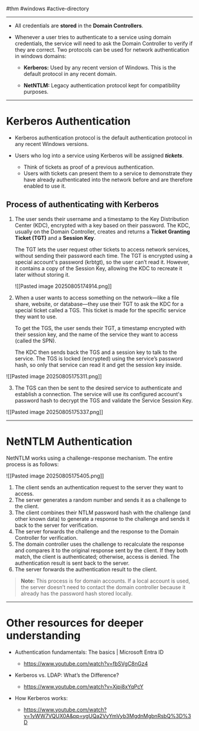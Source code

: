 #thm #windows #active-directory 

---

- All credentials are **stored** in the **Domain Controllers**.
  
- Whenever a user tries to authenticate to a service using domain credentials, the service will need to ask the Domain Controller to verify if they are correct. 
	  Two protocols can be used for network authentication in windows domains:
	  
	- **Kerberos:** Used by any recent version of Windows. This is the default protocol in any recent domain.
	  
	- **NetNTLM:** Legacy authentication protocol kept for compatibility purposes.

---

# Kerberos Authentication

- Kerberos authentication protocol is the default authentication protocol in any recent Windows versions.
  
- Users who log into a service using Kerberos will be assigned **_tickets_**.
	- Think of tickets as proof of a previous authentication.
	- Users with tickets can present them to a service to demonstrate they have already authenticated into the network before and are therefore enabled to use it.

## Process of authenticating with Kerberos

1. The user sends their username and a timestamp to the Key Distribution Center (KDC), encrypted with a key based on their password. The KDC, usually on the Domain Controller, creates and returns a **Ticket Granting Ticket (TGT)** and a **Session Key**.
   
   The TGT lets the user request other tickets to access network services, without sending their password each time. The TGT is encrypted using a special account's password (krbtgt), so the user can’t read it. However, it contains a copy of the Session Key, allowing the KDC to recreate it later without storing it.
   
   ![[Pasted image 20250805174914.png]]


2.  When a user wants to access something on the network—like a file share, website, or database—they use their TGT to ask the KDC for a special ticket called a TGS. This ticket is made for the specific service they want to use.
   
	   To get the TGS, the user sends their TGT, a timestamp encrypted with their session key, and the name of the service they want to access (called the SPN).
	   
	   The KDC then sends back the TGS and a session key to talk to the service. The TGS is locked (encrypted) using the service’s password hash, so only that service can read it and get the session key inside.

![[Pasted image 20250805175311.png]]


3. The TGS can then be sent to the desired service to authenticate and establish a connection. The service will use its configured account's password hash to decrypt the TGS and validate the Service Session Key.

![[Pasted image 20250805175337.png]]


---

# NetNTLM Authentication

NetNTLM works using a challenge-response mechanism. The entire process is as follows:

![[Pasted image 20250805175405.png]]


1. The client sends an authentication request to the server they want to access.
2. The server generates a random number and sends it as a challenge to the client.
3. The client combines their NTLM password hash with the challenge (and other known data) to generate a response to the challenge and sends it back to the server for verification.
4. The server forwards the challenge and the response to the Domain Controller for verification.
5. The domain controller uses the challenge to recalculate the response and compares it to the original response sent by the client. If they both match, the client is authenticated; otherwise, access is denied. The authentication result is sent back to the server.
6. The server forwards the authentication result to the client.


> **Note:** This process is for domain accounts. If a local account is used, the server doesn’t need to contact the domain controller because it already has the password hash stored locally.


---

# Other resources for deeper understanding


-   Authentication fundamentals: The basics | Microsoft Entra ID
	- https://www.youtube.com/watch?v=fbSVgC8nGz4

- Kerberos vs. LDAP: What’s the Difference?
	- https://www.youtube.com/watch?v=Xjpi8xYqPcY

- How Kerberos works:
	- https://www.youtube.com/watch?v=1yWW7VQUX0A&pp=ygUQa2VyYmVyb3MgdnMgbnRsbQ%3D%3D
